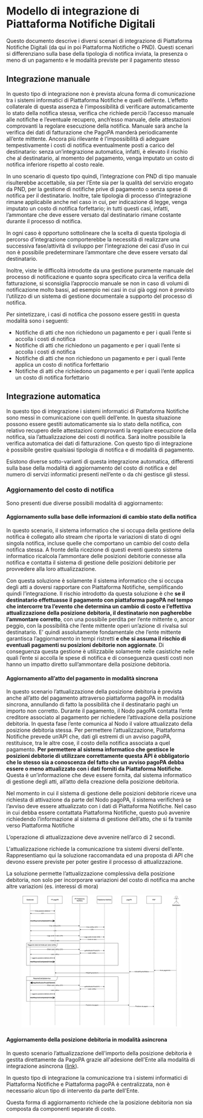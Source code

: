 # Modello di integrazione di Piattaforma Notifiche Digitali

Questo documento descrive i diversi scenari di integrazione di Piattaforma Notifiche Digitali (da qui in poi Piattaforma Notifiche o PND). Questi scenari si differenziano sulla base della tipologia di notifica inviata, la presenza o meno di un pagamento e le modalità previste per il pagamento stesso

## Integrazione manuale <a href="#_ynbukwngtbvv" id="_ynbukwngtbvv"></a>

In questo tipo di integrazione non è prevista alcuna forma di comunicazione tra i sistemi informatici di Piattaforma Notifiche e quelli dell’ente. L’effetto collaterale di questa assenza è l’impossibilità di verificare automaticamente lo stato della notifica stessa, verifica che richiede perciò l’accesso manuale alle notifiche e l’eventuale recupero, anch’esso manuale, delle attestazioni comprovanti la regolare esecuzione della notifica. Manuale sarà anche la verifica dei dati di fatturazione che PagoPA manderà periodicamente all’ente mittente. Ancora più rilevante è l’impossibilità di adeguare tempestivamente i costi di notifica eventualmente posti a carico del destinatario: senza un’integrazione automatica, infatti, è elevato il rischio che al destinatario, al momento del pagamento, venga imputato un costo di notifica inferiore rispetto al costo reale.&#x20;

In uno scenario di questo tipo quindi, l’integrazione con PND di tipo manuale risulterebbe accettabile, sia per l’Ente sia per la qualità del servizio erogato da PND, per la gestione di notifiche prive di pagamento o senza spese di notifica per il destinatario. Inoltre, tale tipologia di processo d’integrazione rimane applicabile anche nel caso in cui, per indicazione di legge, venga imputato un costo di notifica forfettario; in tutti questi casi, infatti, l’ammontare che deve essere versato dal destinatario rimane costante durante il processo di notifica.&#x20;

In ogni caso è opportuno sottolineare che la scelta di questa tipologia di percorso d’integrazione comporterebbe la necessità di realizzare una successiva fase/attività di sviluppo per l’integrazione dei casi d’uso in cui non è possibile predeterminare l’ammontare che deve essere versato dal destinatario.

Inoltre, viste le difficoltà introdotte da una gestione puramente manuale del processo di notificazione e quanto sopra specificato circa la verifica della fatturazione, si sconsiglia l’approccio manuale se non in caso di volumi di notificazione molto bassi, ad esempio nei casi in cui già oggi non è previsto l’utilizzo di un sistema di gestione documentale a supporto del processo di notifica.

Per sintetizzare, i casi di notifica che possono essere gestiti in questa modalità sono i seguenti:

* Notifiche di atti che non richiedono un pagamento e per i quali l’ente si accolla i costi di notifica
* Notifiche di atti che richiedono un pagamento e per i quali l’ente si accolla i costi di notifica
* Notifiche di atti che non richiedono un pagamento e per i quali l’ente applica un costo di notifica forfettario
* Notifiche di atti che richiedono un pagamento e per i quali l’ente applica un costo di notifica forfettario

## Integrazione automatica <a href="#_1qjpydr3xdu1" id="_1qjpydr3xdu1"></a>

In questo tipo di integrazione i sistemi informatici di Piattaforma Notifiche sono messi in comunicazione con quelli dell’ente. In questa situazione possono essere gestiti automaticamente sia lo stato della notifica, con relativo recupero delle attestazioni comprovanti la regolare esecuzione della notifica, sia l’attualizzazione dei costi di notifica. Sarà inoltre possibile la verifica automatica dei dati di fatturazione. Con questo tipo di integrazione è possibile gestire qualsiasi tipologia di notifica e di modalità di pagamento.

Esistono diverse sotto-varianti di questa integrazione automatica, differenti sulla base della modalità di aggiornamento del costo di notifica e del numero di servizi informatici presenti nell’ente o da chi gestisce gli stessi.

### Aggiornamento del costo di notifica <a href="#_jxjslxh5w326" id="_jxjslxh5w326"></a>

Sono presenti due diverse possibili modalità di aggiornamento:

#### Aggiornamento sulla base delle informazioni di cambio stato della notifica <a href="#_yen3q7ftn0b5" id="_yen3q7ftn0b5"></a>

In questo scenario, il sistema informatico che si occupa della gestione della notifica è collegato allo stream che riporta le variazioni di stato di ogni singola notifica, incluse quelle che comportano un cambio del costo della notifica stessa. A fronte della ricezione di questi eventi questo sistema informatico ricalcola l’ammontare delle posizioni debitorie connesse alla notifica e contatta il sistema di gestione delle posizioni debitorie per provvedere alla loro attualizzazione.

Con questa soluzione è solamente il sistema informatico che si occupa degli atti a doversi rapportare con Piattaforma Notifiche, semplificando quindi l’integrazione. Il rischio introdotto da questa soluzione è che **se il destinatario effettuasse il pagamento con piattaforma pagoPA nel tempo che intercorre tra l’evento che determina un cambio di costo e l’effettiva attualizzazione della posizione debitoria, il destinatario non pagherebbe l’ammontare corretto**, con una possibile perdita per l’ente mittente o, ancor peggio, con la possibilità che l’ente mittente operi un’azione di rivalsa sul destinatario. E’ quindi assolutamente fondamentale che l’ente mittente garantisca l’aggiornamento in tempi ristretti **e che si assuma il rischio di eventuali pagamenti su posizioni debitorie non aggiornate**. Di conseguenza questa gestione è utilizzabile solamente nelle casistiche nelle quali l’ente si accolla le spese di notifica e di conseguenza questi costi non hanno un impatto diretto sull’ammontare della posizione debitoria.

#### Aggiornamento all’atto del pagamento in modalità sincrona

In questo scenario l’attualizzazione della posizione debitoria è prevista anche all’atto del pagamento attraverso piattaforma pagoPA in modalità sincrona, annullando di fatto la possibilità che il destinatario paghi un importo non corretto. Durante il pagamento, il Nodo pagoPA contatta l’ente creditore associato al pagamento per richiedere l’attivazione della posizione debitoria. In questa fase l’ente comunica al Nodo il valore attualizzato della posizione debitoria stessa. Per permettere l’attualizzazione, Piattaforma Notifiche prevede un’API che, dati gli estremi di un avviso pagoPA, restituisce, tra le altre cose, il costo della notifica associata a quel pagamento. **Per permettere al sistema informatico che gestisce le posizioni debitorie di utilizzare correttamente questa API è obbligatorio che lo stesso sia a conoscenza del fatto che un avviso pagoPA debba essere o meno attualizzato con i dati forniti da Piattaforma Notifiche**. Questa è un’informazione che deve essere fornita, dal sistema informatico di gestione degli atti, all’atto della creazione della posizione debitoria.

Nel momento in cui il sistema di gestione delle posizioni debitorie riceve una richiesta di attivazione da parte del Nodo pagoPA, il sistema verificherà se l’avviso deve essere attualizzato con i dati di Piattaforma Notifiche. Nel caso in cui debba essere contattata Piattaforma Notifiche, questo può avvenire richiedendo l’informazione al sistema di gestione dell’atto, che si fa tramite verso Piattaforma Notifiche

L’operazione di attualizzazione deve avvenire nell’arco di 2 secondi.

L'attualizzazione richiede la comunicazione tra sistemi diversi dell’ente. Rappresentiamo qui la soluzione raccomandata ed una proposta di API che devono essere previste per poter gestire il processo di attualizzazione.&#x20;

La soluzione permette l’attualizzazione complessiva della posizione debitoria, non solo per incorporare variazioni del costo di notifica ma anche altre variazioni (es. interessi di mora)

<figure><img src=".gitbook/assets/image.png" alt=""><figcaption></figcaption></figure>

#### Aggiornamento della posizione debitoria in modalità asincrona

In questo scenario l’attualizzazione dell'importo della posizione debitoria è gestita direttamente da PagoPA grazie all'adesione dell'Ente alla modalità di integrazione asincrona ([link](https://docs.pagopa.it/sanp/ente-creditore/modalita-dintegrazione/integrazione-tramite-api-asincrone)).

In questo tipo di integrazione la comunicazione tra i sistemi informatici di Piattaforma Notifiche e Piattaforma pagoPA è centralizzata, non è necessario alcun tipo di intervento da parte dell'Ente.

Questa forma di aggiornamento richiede che la posizione debitoria non sia composta da componenti separate di costo.
